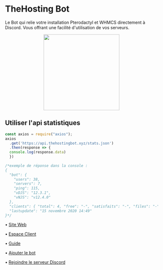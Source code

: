 # TheHosting Bot
Le Bot qui relie votre installation Pterodactyl et WHMCS directement à Discord. Vous offrant une facilité d'utilisation de vos serveurs.

<p align="center">
  <img width="250" src="https://thehostingbot.xyz/logo.png">
</p>

## Utiliser l'api statistiques

```javascript
const axios = require("axios");
axios
  .get('https://api.thehostingbot.xyz/stats.json')
  .then(response => {
  console.log(response.data)
  })
  
/*exemple de réponse dans la console : 
{
  "bot": {
    "users": 38,
    "servers": 7,
    "ping": 115,
    "vDJS": "12.3.1",
    "vNJS": "v12.4.0"
  },
  "clients": { "total": 4, "free": "-", "satisfaits": "-", "files": "-" },
  "lastupdate": "15 novembre 2020 14:49"
}*/
```


• [Site Web](https://thehostingbot.xyz/)

• [Espace Client](https://manager.thehostingbot.xyz/)

• [Guide](https://guide.thehostingbot.xyz/)

• [Ajouter le bot](https://thehostingbot.xyz/inviter)

• [Rejoindre le serveur Discord](https://thehostingbot.xyz/discord)


